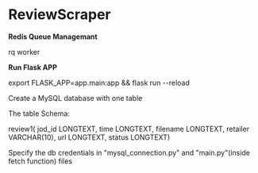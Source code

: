 # ReviewScraper

**Redis Queue Managemant**

rq worker



**Run Flask APP**

export FLASK_APP=app.main:app && flask run --reload



Create a MySQL database with one table 

The table Schema:

review1(
jod_id LONGTEXT,
time LONGTEXT,
filename LONGTEXT,
retailer VARCHAR(10),
url LONGTEXT,
status LONGTEXT)

Specify the db credentials in "mysql_connection.py" and "main.py"(inside fetch function) files
